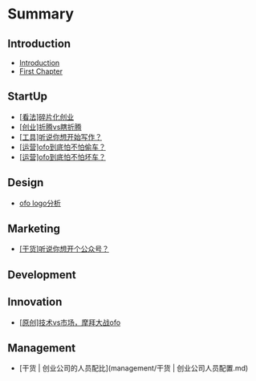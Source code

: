 # Summary

## Introduction

* [Introduction](README.md)
* [First Chapter](chapter1.md)

## StartUp

* [\[看法\]碎片化创业](startup/[看法]碎片化创业.md)
* [\[创业\]折腾vs瞎折腾](startup/[创业]折腾vs瞎折腾.md)
* [\[工具\]听说你想开始写作？](startup/[工具]听说你想开始写作？.md)
* [\[运营\]ofo到底怕不怕偷车？](startup/ofo到底怕不怕偷车？.md)
* [\[运营\]ofo到底怕不怕坏车？](startup/ofo到底怕不怕坏车？.md)

## Design

* [ofo logo分析](design/ofo-logo分析.md)

## Marketing

* [\[干货\]听说你想开个公众号？](marketing/[干货]听说你想开个公众号？.md)

## Development

## Innovation

* [\[原创\]技术vs市场，摩拜大战ofo](innovation/[原创]技术vs市场，摩拜大战ofo.md)

## Management

* [干货 | 创业公司的人员配比](management/干货 | 创业公司人员配置.md)

